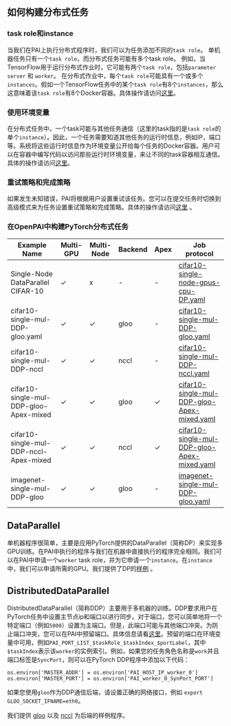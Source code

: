 ﻿## 如何构建分布式任务

### task role和instance

当我们在PAI上执行分布式程序时，我们可以为任务添加不同的`task role`。 单机器任务只有一个`task role`，而分布式任务可能有多个task role。 例如，当TensorFlow用于运行分布式作业时，它可能有两个`task role`，包括`parameter server` 和 `worker`。 在分布式作业中，每个`task role`可能具有一个或多个`instances`。假如一个TensorFlow任务中的某个`task role`有8个`instances`，那么这意味着该`task role`有8个Docker容器。具体操作请访问[这里](./how-to-use-advanced-job-settings.md#multiple-task-roles)。

### 使用环境变量

在分布式任务中，一个task可能与其他任务通信（这里的task指的是`task role`的单个`instance`）。因此，一个任务需要知道其他任务的运行时信息，例如IP，端口等。系统将这些运行时信息作为环境变量公开给每个任务的Docker容器。用户可以在容器中编写代码以访问那些运行时环境变量，来让不同的task容器相互通信。具体的操作请访问[这里](./how-to-use-advanced-job-settings.md#environmental-variables-and-port-reservation)。

### 重试策略和完成策略

如果发生未知错误，PAI将根据用户设置重试该任务。您可以在提交任务时切换到高级模式来为任务设置重试策略和完成策略。具体的操作请访问[这里](./how-to-use-advanced-job-settings.md#job-exit-spec-retry-policy-and-completion-policy) 。

### 在OpenPAI中构建PyTorch分布式任务

Example Name | Multi-GPU | Multi-Node | Backend |Apex| Job protocol |
---|---|---|---|---|---| 
Single-Node DataParallel CIFAR-10 | ✓| x | -|-| [cifar10-single-node-gpus-cpu-DP.yaml](https://github.com/microsoft/pai/tree/master/examples/Distributed-example/cifar10-single-node-gpus-cpu-DP.yaml)|
cifar10-single-mul-DDP-gloo.yaml | ✓|  ✓ | gloo|-| [cifar10-single-mul-DDP-gloo.yaml](https://github.com/microsoft/pai/tree/master/examples/Distributed-example/cifar10-single-mul-DDP-gloo.yaml)|
cifar10-single-mul-DDP-nccl | ✓| ✓ |nccl|-| [cifar10-single-mul-DDP-nccl.yaml](https://github.com/microsoft/pai/tree/master/examples/Distributed-example/cifar10-single-mul-DDP-nccl.yaml)|
cifar10-single-mul-DDP-gloo-Apex-mixed | ✓|  ✓ | gloo|✓ | [cifar10-single-mul-DDP-gloo-Apex-mixed.yaml](https://github.com/microsoft/pai/tree/master/examples/Distributed-example/cifar10-single-mul-DDP-gloo-Apex-mixed.yaml)|
cifar10-single-mul-DDP-nccl-Apex-mixed | ✓|  ✓ | nccl|  ✓ | [cifar10-single-mul-DDP-gloo-Apex-mixed.yaml](https://github.com/microsoft/pai/tree/master/examples/Distributed-example/cifar10-single-mul-DDP-gloo-Apex-mixed.yaml)|
imagenet-single-mul-DDP-gloo | ✓|  ✓| gloo|-| [imagenet-single-mul-DDP-gloo.yaml](https://github.com/microsoft/pai/tree/master/examples/Distributed-example/Lite-imagenet-single-mul-DDP-gloo.yaml)|

## DataParallel

单机器程序很简单，主要是应用PyTorch提供的DataParallel（简称DP）来实现多GPU训练。在PAI中执行的程序与我们在机器中直接执行的程序完全相同。我们可以在PAI中申请一个`worker` task role，并为它申请一个`instance`。在`instance`中，我们可以申请所需的GPU。我们提供了DP的[样例](../../../examples/Distributed-example/cifar10-single-node-gpus-cpu-DP.py) 。

## DistributedDataParallel

DistributedDataParallel（简称DDP）主要用于多机器的训练。DDP要求用户在PyTorch任务中设置主节点ip和端口以进行同步。对于端口，您可以简单地将一个特定端口（例如`5000`）设置为主端口。但是，此端口可能与其他端口冲突。为防止端口冲突，您可以在PAI中预留端口。具体信息请看[这里](./how-to-use-advanced-job-settings.md#environmental-variables-and-port-reservation)。预留的端口在环境变量中可用，例如`PAI_PORT_LIST_$taskRole_$taskIndex_$portLabel`，其中`$taskIndex`表示该`worker`的实例索引。例如，如果您的任务角色名称是`work`并且端口标签是`SyncPort`，则可以在PyTorch DDP程序中添加以下代码：

```
os.environ['MASTER_ADDR'] = os.environ['PAI_HOST_IP_worker_0']
os.environ['MASTER_PORT'] = os.environ['PAI_worker_0_SynPort_PORT']
```
如果您使用`gloo`作为DDP通信后端，请设置正确的网络接口，例如 `export GLOO_SOCKET_IFNAME=eth0`。


我们提供 [gloo](https://github.com/microsoft/pai/tree/master/examples/Distributed-example/cifar10-single-mul-DDP-gloo.yaml) 以及 [nccl](https://github.com/microsoft/pai/tree/master/examples/Distributed-example/cifar10-single-mul-DDP-nccl.yaml) 为后端的样例程序。


